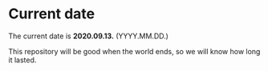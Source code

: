 # Current date

The current date is **2020.09.13.** (YYYY.MM.DD.)

This repository will be good when the world ends, so we will know how long it lasted.